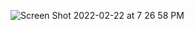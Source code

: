 ![Screen Shot 2022-02-22 at 7 26 58 PM](https://user-images.githubusercontent.com/66740217/155243449-198e7bd2-28ba-40f9-b458-bca5a3d0893e.png)
